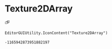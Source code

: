 # Texture2DArray
![](/img/Texture2DArray.png)

``` CSharp
EditorGUIUtility.IconContent("Texture2DArray")
```
```
-1165942873951882197
```
